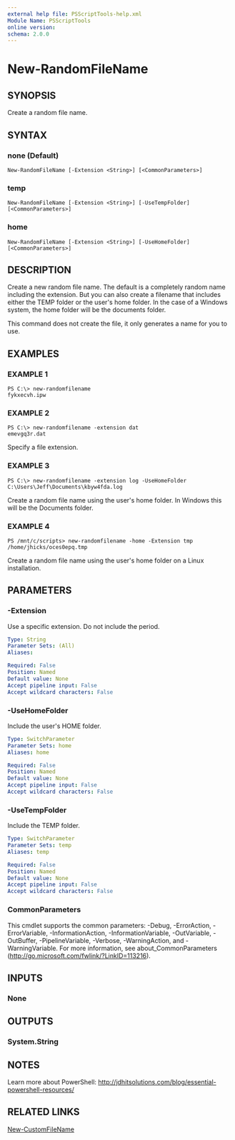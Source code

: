 ```yaml
---
external help file: PSScriptTools-help.xml
Module Name: PSScriptTools
online version: 
schema: 2.0.0
---
```


# New-RandomFileName

## SYNOPSIS
Create a random file name.

## SYNTAX

### none (Default)
```
New-RandomFileName [-Extension <String>] [<CommonParameters>]
```

### temp
```
New-RandomFileName [-Extension <String>] [-UseTempFolder] [<CommonParameters>]
```

### home
```
New-RandomFileName [-Extension <String>] [-UseHomeFolder] [<CommonParameters>]
```

## DESCRIPTION
Create a new random file name. The default is a completely random name including the extension. But you can also create a filename that includes either the TEMP folder or the user's home folder. In the case of a Windows system, the home folder will be the documents folder.

This command does not create the file, it only generates a name for you to use.

## EXAMPLES

### EXAMPLE 1
```
PS C:\> new-randomfilename
fykxecvh.ipw
```

### EXAMPLE 2
```
PS C:\> new-randomfilename -extension dat
emevgq3r.dat
```

Specify a file extension.

### EXAMPLE 3
```
PS C:\> new-randomfilename -extension log -UseHomeFolder
C:\Users\Jeff\Documents\kbyw4fda.log
```

Create a random file name using the user's home folder. In Windows this will be the Documents folder.

### EXAMPLE 4
```
PS /mnt/c/scripts> new-randomfilename -home -Extension tmp
/home/jhicks/oces0epq.tmp
```

Create a random file name using the user's home folder on a Linux installation.

## PARAMETERS

### -Extension
Use a specific extension. Do not include the period.

```yaml
Type: String
Parameter Sets: (All)
Aliases: 

Required: False
Position: Named
Default value: None
Accept pipeline input: False
Accept wildcard characters: False
```

### -UseHomeFolder
Include the user's HOME folder.

```yaml
Type: SwitchParameter
Parameter Sets: home
Aliases: home

Required: False
Position: Named
Default value: None
Accept pipeline input: False
Accept wildcard characters: False
```

### -UseTempFolder
Include the TEMP folder.

```yaml
Type: SwitchParameter
Parameter Sets: temp
Aliases: temp

Required: False
Position: Named
Default value: None
Accept pipeline input: False
Accept wildcard characters: False
```

### CommonParameters
This cmdlet supports the common parameters: -Debug, -ErrorAction, -ErrorVariable, -InformationAction, -InformationVariable, -OutVariable, -OutBuffer, -PipelineVariable, -Verbose, -WarningAction, and -WarningVariable. For more information, see about_CommonParameters (http://go.microsoft.com/fwlink/?LinkID=113216).

## INPUTS

### None

## OUTPUTS

### System.String

## NOTES
Learn more about PowerShell: http://jdhitsolutions.com/blog/essential-powershell-resources/

## RELATED LINKS

[New-CustomFileName]()
